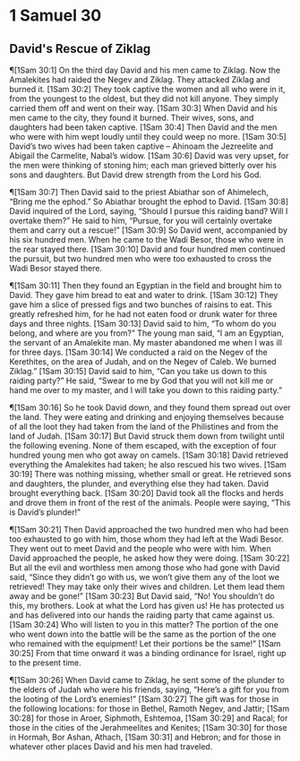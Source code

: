 # 1 Samuel 30

## David's Rescue of Ziklag
¶[1Sam 30:1] On the third day David and his men came to Ziklag. Now the Amalekites had raided the Negev and Ziklag. They attacked Ziklag and burned it.
[1Sam 30:2] They took captive the women and all who were in it, from the youngest to the oldest, but they did not kill anyone. They simply carried them off and went on their way.
[1Sam 30:3] When David and his men came to the city, they found it burned. Their wives, sons, and daughters had been taken captive.
[1Sam 30:4] Then David and the men who were with him wept loudly until they could weep no more.
[1Sam 30:5] David’s two wives had been taken captive – Ahinoam the Jezreelite and Abigail the Carmelite, Nabal’s widow.
[1Sam 30:6] David was very upset, for the men were thinking of stoning him; each man grieved bitterly over his sons and daughters. But David drew strength from the Lord his God.

¶[1Sam 30:7] Then David said to the priest Abiathar son of Ahimelech, “Bring me the ephod.” So Abiathar brought the ephod to David.
[1Sam 30:8] David inquired of the Lord, saying, “Should I pursue this raiding band? Will I overtake them?” He said to him, “Pursue, for you will certainly overtake them and carry out a rescue!”
[1Sam 30:9] So David went, accompanied by his six hundred men. When he came to the Wadi Besor, those who were in the rear stayed there.
[1Sam 30:10] David and four hundred men continued the pursuit, but two hundred men who were too exhausted to cross the Wadi Besor stayed there.

¶[1Sam 30:11] Then they found an Egyptian in the field and brought him to David. They gave him bread to eat and water to drink.
[1Sam 30:12] They gave him a slice of pressed figs and two bunches of raisins to eat. This greatly refreshed him, for he had not eaten food or drunk water for three days and three nights.
[1Sam 30:13] David said to him, “To whom do you belong, and where are you from?” The young man said, “I am an Egyptian, the servant of an Amalekite man. My master abandoned me when I was ill for three days.
[1Sam 30:14] We conducted a raid on the Negev of the Kerethites, on the area of Judah, and on the Negev of Caleb. We burned Ziklag.”
[1Sam 30:15] David said to him, “Can you take us down to this raiding party?” He said, “Swear to me by God that you will not kill me or hand me over to my master, and I will take you down to this raiding party.”

¶[1Sam 30:16] So he took David down, and they found them spread out over the land. They were eating and drinking and enjoying themselves because of all the loot they had taken from the land of the Philistines and from the land of Judah.
[1Sam 30:17] But David struck them down from twilight until the following evening. None of them escaped, with the exception of four hundred young men who got away on camels.
[1Sam 30:18] David retrieved everything the Amalekites had taken; he also rescued his two wives.
[1Sam 30:19] There was nothing missing, whether small or great. He retrieved sons and daughters, the plunder, and everything else they had taken. David brought everything back.
[1Sam 30:20] David took all the flocks and herds and drove them in front of the rest of the animals. People were saying, “This is David’s plunder!”

¶[1Sam 30:21] Then David approached the two hundred men who had been too exhausted to go with him, those whom they had left at the Wadi Besor. They went out to meet David and the people who were with him. When David approached the people, he asked how they were doing.
[1Sam 30:22] But all the evil and worthless men among those who had gone with David said, “Since they didn’t go with us, we won’t give them any of the loot we retrieved! They may take only their wives and children. Let them lead them away and be gone!”
[1Sam 30:23] But David said, “No! You shouldn’t do this, my brothers. Look at what the Lord has given us! He has protected us and has delivered into our hands the raiding party that came against us.
[1Sam 30:24] Who will listen to you in this matter? The portion of the one who went down into the battle will be the same as the portion of the one who remained with the equipment! Let their portions be the same!”
[1Sam 30:25] From that time onward it was a binding ordinance for Israel, right up to the present time.

¶[1Sam 30:26] When David came to Ziklag, he sent some of the plunder to the elders of Judah who were his friends, saying, “Here’s a gift for you from the looting of the Lord’s enemies!”
[1Sam 30:27] The gift was for those in the following locations: for those in Bethel, Ramoth Negev, and Jattir;
[1Sam 30:28] for those in Aroer, Siphmoth, Eshtemoa,
[1Sam 30:29] and Racal; for those in the cities of the Jerahmeelites and Kenites;
[1Sam 30:30] for those in Hormah, Bor Ashan, Athach,
[1Sam 30:31] and Hebron; and for those in whatever other places David and his men had traveled.
